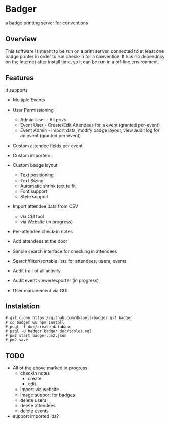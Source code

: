 # Badger
a badge printing server for conventions

## Overview
This software is meant to be run on a print server, connected to at least one badge printer in order to run check-in for a convention.  It has no dependncy on the internet after install time, so it can be run in a off-line environment.

## Features
It supports
* Multiple Events
* User Permissioning
    * Admin User - All privs
    * Event User - Create/Edit Attendees for a event (granted per-event)
    * Event Admin - Import data, modify badge layout, view audit log for an event (granted per-event)
* Custom attendee fields per event
* Custom importers
* Custom badge layout
    * Text positioning
    * Text Sizing
    * Automatic shrink text to fit
    * Font support
    * Style support

* Import attendee data from CSV
    * via CLI tool
    * via Website (in progress)
* Per-attendee check-in notes
* Add attendees at the door
* Simple search interface for checking in attendees
* Search/filter/sortable lists for attendees, users, events
* Audit trail of all activity
* Audit event viewer/exporter (in progress)
* User mananement via GUI

## Instalation

```
# git clone https://github.com/dkapell/badger.git badger
# cd badger && npm install
# psql -f doc/create_database
# psql -U badger badger doc/tables.sql
# pm2 start badger.pm2.json
# pm2 save
```

## TODO
* All of the above marked in progress
    * checkin notes
        * create
        * edit
    * Import via website
    * Image support for badges
    * delete users
    * delete attendees
    * delete events
* support imported ids?
